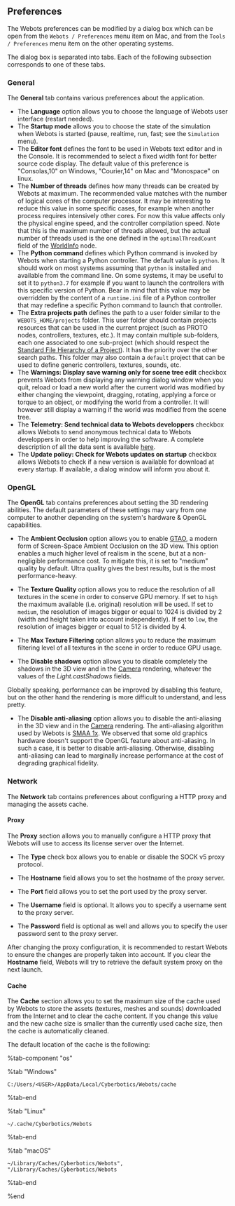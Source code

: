 ## Preferences

The Webots preferences can be modified by a dialog box which can be open from the `Webots / Preferences` menu item on Mac, and from the `Tools / Preferences` menu item on the other operating systems.

The dialog box is separated into tabs.
Each of the following subsection corresponds to one of these tabs.

### General

The **General** tab contains various preferences about the application.

- The **Language** option allows you to choose the language of Webots user interface (restart needed).
- The **Startup mode** allows you to choose the state of the simulation when Webots is started (pause, realtime, run, fast; see the `Simulation` menu).
- The **Editor font** defines the font to be used in Webots text editor and in the Console.
It is recommended to select a fixed width font for better source code display.
The default value of this preference is "Consolas,10" on Windows, "Courier,14" on Mac and "Monospace" on linux.
- The **Number of threads** defines how many threads can be created by Webots at maximum.
The recommended value matches with the number of logical cores of the computer processor.
It may be interesting to reduce this value in some specific cases, for example when another process requires intensively other cores.
For now this value affects only the physical engine speed, and the controller compilation speed.
Note that this is the maximum number of threads allowed, but the actual number of threads used is the one defined in the `optimalThreadCount` field of the [WorldInfo](../reference/worldinfo.md) node.
- The **Python command** defines which Python command is invoked by Webots when starting a Python controller.
The default value is `python`.
It should work on most systems assuming that `python` is installed and available from the command line.
On some systems, it may be useful to set it to `python3.7` for example if you want to launch the controllers with this specific version of Python.
Bear in mind that this value may be overridden by the content of a `runtime.ini` file of a Python controller that may redefine a specific Python command to launch that controller.
- The **Extra projects path** defines the path to a user folder similar to the `WEBOTS_HOME/projects` folder.
This user folder should contain projects resources that can be used in the current project (such as PROTO nodes, controllers, textures, etc.).
It may contain multiple sub-folders, each one associated to one sub-project (which should respect the [Standard File Hierarchy of a Project](the-standard-file-hierarchy-of-a-project.md)).
It has the priority over the other search paths.
This folder may also contain a `default` project that can be used to define generic controllers, textures, sounds, etc.
- The **Warnings: Display save warning only for scene tree edit** checkbox prevents Webots from displaying any warning dialog window when you quit, reload or load a new world after the current world was modified by either changing the viewpoint, dragging, rotating, applying a force or torque to an object, or modifying the world from a controller.
It will however still display a warning if the world was modified from the scene tree.
- The **Telemetry: Send technical data to Webots developpers** checkbox allows Webots to send anonymous technical data to Webots developpers in order to help improving the software.
A complete description of all the data sent is available [here](telemetry.md).
- The **Update policy: Check for Webots updates on startup** checkbox allows Webots to check if a new version is available for download at every startup.
If available, a dialog window will inform you about it.

### OpenGL

The **OpenGL** tab contains preferences about setting the 3D rendering abilities.
The default parameters of these settings may vary from one computer to another depending on the system's hardware & OpenGL capabilities.

- The **Ambient Occlusion** option allows you to enable [GTAO](http://iryoku.com/downloads/Practical-Realtime-Strategies-for-Accurate-Indirect-Occlusion.pdf), a modern form of Screen-Space Ambient Occlusion on the 3D view.
This option enables a much higher level of realism in the scene, but at a non-negligible performance cost.
To mitigate this, it is set to "medium" quality by default.
Ultra quality gives the best results, but is the most performance-heavy.

- The **Texture Quality** option allows you to reduce the resolution of all textures in the scene in order to conserve GPU memory. If set to `high` the maximum available (i.e. original) resolution will be used. If set to `medium`, the resolution of images bigger or equal to 1024 is divided by 2 (width and height taken into account independently). If set to `low`, the resolution of images bigger or equal to 512 is divided by 4.

- The **Max Texture Filtering** option allows you to reduce the maximum filtering level of all textures in the scene in order to reduce GPU usage.

- The **Disable shadows** option allows you to disable completely the shadows in the 3D view and in the [Camera](../reference/camera.md) rendering, whatever the values of the *Light.castShadows* fields.

Globally speaking, performance can be improved by disabling this feature, but on the other hand the rendering is more difficult to understand, and less pretty.

- The **Disable anti-aliasing** option allows you to disable the anti-aliasing in the 3D view and in the [Camera](../reference/camera.md) rendering.
The anti-aliasing algorithm used by Webots is [SMAA 1x](http://www.iryoku.com/smaa/).
We observed that some old graphics hardware doesn't support the OpenGL feature about anti-aliasing.
In such a case, it is better to disable anti-aliasing.
Otherwise, disabling anti-aliasing can lead to marginally increase performance at the cost of degrading graphical fidelity.

### Network

The **Network** tab contains preferences about configuring a HTTP proxy and managing the assets cache.

#### Proxy

The **Proxy** section allows you to manually configure a HTTP proxy that Webots will use to access its license server over the Internet.

- The **Type** check box allows you to enable or disable the SOCK v5 proxy protocol.

- The **Hostname** field allows you to set the hostname of the proxy server.

- The **Port** field allows you to set the port used by the proxy server.

- The **Username** field is optional. It allows you to specify a username sent to the proxy server.

- The **Password** field is optional as well and allows you to specify the user password sent to the proxy server.

After changing the proxy configuration, it is recommended to restart Webots to ensure the changes are properly taken into account.
If you clear the **Hostname** field, Webots will try to retrieve the default system proxy on the next launch.

#### Cache

The **Cache** section allows you to set the maximum size of the cache used by Webots to store the assets (textures, meshes and sounds) downloaded from the Internet and to clear the cache content.
If you change this value and the new cache size is smaller than the currently used cache size, then the cache is automatically cleaned.

The default location of the cache is the following:

%tab-component "os"

%tab "Windows"

`C:/Users/<USER>/AppData/Local/Cyberbotics/Webots/cache`

%tab-end

%tab "Linux"

`~/.cache/Cyberbotics/Webots`

%tab-end

%tab "macOS"

`~/Library/Caches/Cyberbotics/Webots", "/Library/Caches/Cyberbotics/Webots`

%tab-end

%end
